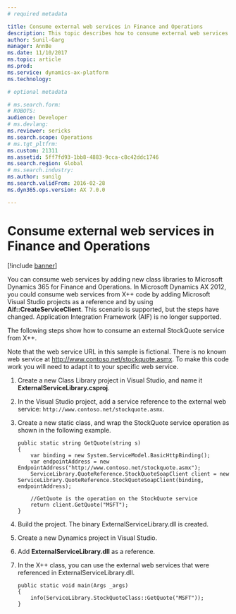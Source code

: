 ```yaml
---
# required metadata

title: Consume external web services in Finance and Operations
description: This topic describes how to consume external web services in Microsoft Dynamics 365 for Finance and Operations.
author: Sunil-Garg
manager: AnnBe
ms.date: 11/10/2017
ms.topic: article
ms.prod: 
ms.service: dynamics-ax-platform
ms.technology: 

# optional metadata

# ms.search.form: 
# ROBOTS: 
audience: Developer
# ms.devlang: 
ms.reviewer: sericks
ms.search.scope: Operations
# ms.tgt_pltfrm: 
ms.custom: 21311
ms.assetid: 5ff7fd93-1bb8-4883-9cca-c8c42ddc1746
ms.search.region: Global
# ms.search.industry: 
ms.author: sunilg
ms.search.validFrom: 2016-02-28
ms.dyn365.ops.version: AX 7.0.0

---
```


# Consume external web services in Finance and Operations

[!include [banner](../includes/banner.md)]

You can consume web services by adding new class libraries to Microsoft Dynamics 365 for Finance and Operations. In Microsoft Dynamics AX 2012, you could consume web services from X++ code by adding Microsoft Visual Studio projects as a reference and by using **Aif::CreateServiceClient**. This scenario is supported, but the steps have changed. Application Integration Framework (AIF) is no longer supported.

The following steps show how to consume an external StockQuote service from X++.

Note that the web service URL in this sample is fictional.  There is no known web service at http://www.contoso.net/stockquote.asmx.  To make this code work you will need to adapt it to your specific web service.

1. Create a new Class Library project in Visual Studio, and name it **ExternalServiceLibrary.csproj**.
2. In the Visual Studio project, add a service reference to the external web service: `http://www.contoso.net/stockquote.asmx`.
3. Create a new static class, and wrap the StockQuote service operation as shown in the following example.

    ```
    public static string GetQuote(string s)
    {
        var binding = new System.ServiceModel.BasicHttpBinding();
        var endpointAddress = new EndpointAddress("http://www.contoso.net/stockquote.asmx");
        ServiceLibrary.QuoteReference.StockQuoteSoapClient client = new ServiceLibrary.QuoteReference.StockQuoteSoapClient(binding, endpointAddress);

        //GetQuote is the operation on the StockQuote service
        return client.GetQuote("MSFT");
    }
    ```

4. Build the project. The binary ExternalServiceLibrary.dll is created.
5. Create a new Dynamics project in Visual Studio.
6. Add **ExternalServiceLibrary.dll** as a reference.
7. In the X++ class, you can use the external web services that were referenced in ExternalServiceLibrary.dll.

    ```
    public static void main(Args _args)
    {
        info(ServiceLibrary.StockQuoteClass::GetQuote("MSFT"));
    }
    ```
